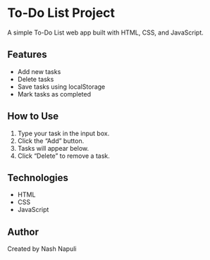 # To-Do List Project

A simple To-Do List web app built with HTML, CSS, and JavaScript.

## Features

- Add new tasks
- Delete tasks
- Save tasks using localStorage
- Mark tasks as completed

## How to Use

1. Type your task in the input box.
2. Click the “Add” button.
3. Tasks will appear below.
4. Click “Delete” to remove a task.

## Technologies

- HTML
- CSS
- JavaScript

## Author

Created by Nash Napuli
